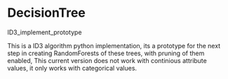 # DecisionTree
ID3_implement_prototype


This is a ID3 algorithm python implementation, its a prototype for the next step in creating RandomForests of these trees, with pruning of them enabled, 
This current version does not work with continious attribute values, it only works with categorical values. 

